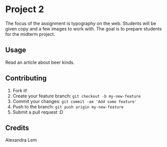 # Project 2
The focus of the assignment is typography on the web. Students will be given copy and a few images to work with. The goal is to prepare students for the midterm project.

## Usage
Read an article about beer kinds.

## Contributing

1. Fork it!
2. Create your feature branch: `git checkout -b my-new-feature`
3. Commit your changes: `git commit -am 'Add some feature'`
4. Push to the branch: `git push origin my-new-feature`
5. Submit a pull request :D


## Credits

Alexandra Lem

